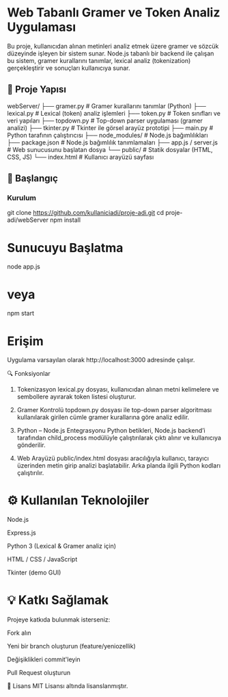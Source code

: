 # Web Tabanlı Gramer ve Token Analiz Uygulaması

Bu proje, kullanıcıdan alınan metinleri analiz etmek üzere gramer ve sözcük düzeyinde işleyen bir sistem sunar. Node.js tabanlı bir backend ile çalışan bu sistem, gramer kurallarını tanımlar, lexical analiz (tokenization) gerçekleştirir ve sonuçları kullanıcıya sunar.

## 📁 Proje Yapısı

webServer/
├── gramer.py # Gramer kurallarını tanımlar (Python)
├── lexical.py # Lexical (token) analiz işlemleri
├── token.py # Token sınıfları ve veri yapıları
├── topdown.py # Top-down parser uygulaması (gramer analizi)
├── tkinter.py # Tkinter ile görsel arayüz prototipi
├── main.py # Python tarafının çalıştırıcısı
├── node_modules/ # Node.js bağımlılıkları
├── package.json # Node.js bağımlılık tanımlamaları
├── app.js / server.js # Web sunucusunu başlatan dosya
└── public/ # Statik dosyalar (HTML, CSS, JS)
└── index.html # Kullanıcı arayüzü sayfası



## 🚀 Başlangıç

### Kurulum


git clone https://github.com/kullaniciadi/proje-adi.git
cd proje-adi/webServer
npm install

# Sunucuyu Başlatma

node app.js
# veya
npm start
# Erişim
Uygulama varsayılan olarak http://localhost:3000 adresinde çalışır.

🔍 Fonksiyonlar
1. Tokenizasyon
lexical.py dosyası, kullanıcıdan alınan metni kelimelere ve sembollere ayırarak token listesi oluşturur.

2. Gramer Kontrolü
topdown.py dosyası ile top-down parser algoritması kullanılarak girilen cümle gramer kurallarına göre analiz edilir.

3. Python – Node.js Entegrasyonu
Python betikleri, Node.js backend’i tarafından child_process modülüyle çalıştırılarak çıktı alınır ve kullanıcıya gönderilir.

4. Web Arayüzü
public/index.html dosyası aracılığıyla kullanıcı, tarayıcı üzerinden metin girip analizi başlatabilir. Arka planda ilgili Python kodları çalıştırılır.

# ⚙️ Kullanılan Teknolojiler
Node.js

Express.js

Python 3 (Lexical & Gramer analiz için)

HTML / CSS / JavaScript

Tkinter (demo GUI)

# 💡 Katkı Sağlamak
Projeye katkıda bulunmak isterseniz:

Fork alın

Yeni bir branch oluşturun (feature/yeniozellik)

Değişiklikleri commit'leyin

Pull Request oluşturun

📄 Lisans
MIT Lisansı altında lisanslanmıştır.
